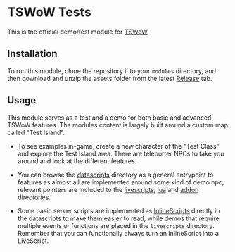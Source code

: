 # TSWoW Tests

This is the official demo/test module for [TSWoW](https://github.com/tswow/tswow)

## Installation

To run this module, clone the repository into your `modules` directory, and then download and unzip the assets folder from the latest [Release](https://github.com/tswow/tswow/releases) tab.

## Usage

This module serves as a test and a demo for both basic and advanced TSWoW features. The modules content is largely built around a custom map called "Test Island".

- To see examples in-game, create a new character of the "Test Class" and explore the Test Island area. There are teleporter NPCs to take you around and look at the different features.

- You can browse the [datascripts](datascripts) directory as a general entrypoint to features as almost all are implemented around some kind of demo npc, relevant pointers are included to the [livescripts](livescripts), [lua](lua) and [addon](addon) directories.

- Some basic server scripts are implemented as [InlineScripts](https://tswow.github.io/tswow-wiki/documentation/datascripts/#inlinescripts) directly in the datascripts to make them easier to read, while demos that require multiple events or functions are placed in the `livescripts` directory. Remember that you can functionally always turn an InlineScript into a LiveScript.